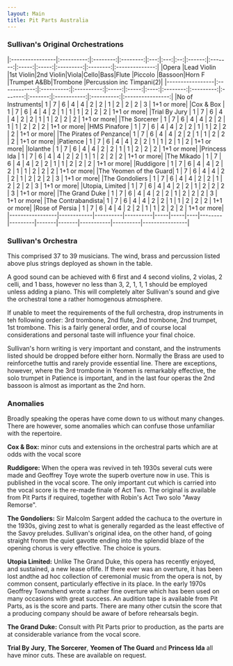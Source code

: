 ```yaml
---
layout: Main
title: Pit Parts Australia
---
```


### Sullivan's Original Orchestrations

|:----------------|:----------:|:--------:|:--------:|:---:|:---:|:--:|:------:|:-------:|:-----:|:-----:|:---------:|:--------:|:--------------:|
|Opera            |Lead Violin |1st Violin|2nd Violin|Viola|Cello|Bass|Flute   |Piccolo  |Bassoon|Horn F |Trumpet A&Bb|Trombone |Percussion inc Timpani(2)|
|-----------------|:------------:|:----------:|:----------:|:-----:|:-----:|:----:|:--------:|:---------:|:-------:|:-------:|:-----------:|:----------:|:----------------:|
|No of Instruments| 1 | 7 | 6 | 4 | 4 | 2 | 2 | 1 | 2 | 2 | 2 | 3 | 1+1 or more|
|Cox & Box        | 1 | 7 | 6 | 4 | 4 | 2 | 1 | 1 | 1 | 2 | 2 | 2 | 1+1 or more|
|Trial By Jury    | 1 | 7 | 6 | 4 | 4 | 2 | 2 | 1 | 1 | 2 | 2 | 2 | 1+1 or more|
|The Sorcerer     | 1 | 7 | 6 | 4 | 4 | 2 | 2 | 1 | 1 | 2 | 2 | 2 | 1+1 or more|
|HMS Pinafore     | 1 | 7 | 6 | 4 | 4 | 2 | 2 | 1 | 1 | 2 | 2 | 2 | 1+1 or more|
|The Pirates of Penzance| 1 | 7 | 6 | 4 | 4 | 2 | 2 | 1 | 1 | 2 | 2 | 2 | 1+1 or more|
|Patience         | 1 | 7 | 6 | 4 | 4 | 2 | 2 | 1 | 1 | 2 | 1 | 2 | 1+1 or more|
|Iolanthe         | 1 | 7 | 6 | 4 | 4 | 2 | 2 | 1 | 1 | 2 | 2 | 2 | 1+1 or more|
|Princess Ida     | 1 | 7 | 6 | 4 | 4 | 2 | 2 | 1 | 1 | 2 | 2 | 2 | 1+1 or more|
|The Mikado       | 1 | 7 | 6 | 4 | 4 | 2 | 2 | 1 | 1 | 2 | 2 | 2 | 1+1 or more|
|Ruddigore        | 1 | 7 | 6 | 4 | 4 | 2 | 2 | 1 | 1 | 2 | 2 | 2 | 1+1 or more|
|The Yeomen of the Guard| 1 | 7 | 6 | 4 | 4 | 2 | 2 | 1 | 2 | 2 | 2 | 3 | 1+1 or more|
|The Gondoliers   | 1 | 7 | 6 | 4 | 4 | 2 | 2 | 1 | 2 | 2 | 2 | 3 | 1+1 or more|
|Utopia, Limited  | 1 | 7 | 6 | 4 | 4 | 2 | 2 | 1 | 2 | 2 | 2 | 3 | 1+1 or more|
|The Grand Duke   | 1 | 7 | 6 | 4 | 4 | 2 | 2 | 1 | 2 | 2 | 2 | 3 | 1+1 or more|
|The Contrabandista| 1 | 7 | 6 | 4 | 4 | 2 | 2 | 1 | 1 | 2 | 2 | 2 | 1+1 or more|
|Rose of Persia   | 1 | 7 | 6 | 4 | 4 | 2 | 2 | 1 | 1 | 2 | 2 | 2 | 1+1 or more|
|-----------------|------------|----------|----------|-----|-----|----|--------|---------|-------|-------|-----------|----------|----------------|

### Sullivan's Orchestra 

This comprised 37 to 39 musicians. The wind, brass and percussion listed above plus strings deployed as shown in the table.

A good sound can be achieved with 6 first and 4 second violins, 2 violas, 2 celli, and 1 bass, however no less than 3, 2, 1, 1, 1
should be employed unless adding a piano. This will completely alter Sullivan's sound and give the orchestral tone a rather homogenous atmosphere.

If unable to meet the requirements of the full orchestra, drop instruments in teh following order: 3rd trombone, 2nd flute, 2nd trombone, 2nd trumpet, 1st trombone. This is a fairly general order, and of course local considerations and personal taste will influence your final choice. 

Sullivan's horn writing is very important and constant, and the instruments listed should be dropped before either horn. Normally the Brass are used to reinforcethe tuttis and rarely provide essential line. There are exceptions, however, where the 3rd trombone in Yeomen is remarkably effective, the solo trumpet in Patience is important, and in the last four operas the 2nd bassoon is almost as important as the 2nd horn.

### Anomalies

Broadly speaking the operas have come down to us without many changes. There are however, some anomalies which can confuse those unfamiliar with the repertoire.

**Cox & Box:** minor cuts and extensions in the orchestral parts which are at odds with the vocal score

**Ruddigore:** When the opera was revived in teh 1930s several cuts were made and Geoffrey Toye wrote the superb overture now in use. This is published in the vocal score. The only important cut which is carried into the vocal score is the re-made finale of Act Two. The original is available from Pit Parts if required, together with Robin's Act Two solo "Away Remorse".

**The Gondoliers:** Sir Malcolm Sargent added the cachuca to the overture in the 1930s, giving zest to what is generally regarded as the least effective of the Savoy preludes. Sullivan's original idea, on the other hand, of going straight fronm the quiet gavotte ending into the splendid blaze of the opening chorus is very effective. The choice is yours.

**Utopia Limited:** Unlike The Grand Duke, this opera has recently enjoyed, and sustained, a new lease oflife. If there ever was an overture, it has been lost andthe ad hoc collection of ceremonial music from the opera is not, by common consent, particularly effective in its place. In the early 1970s Geoffrey Townshend wrote a rather fine overture which has been used on many occasions with great success. An audition tape is available from Pit Parts, as is the score and parts. There are many other cutsin the score that a producing company should be aware of before rehearsals begin.

**The Grand Duke:** Consult with Pit Parts prior to production, as the parts are at considerable variance from the vocal score.

**Trial By Jury**, **The Sorcerer**, **Yeomen of The Guard** and **Princess Ida** all have minor cuts. These are available on request.

